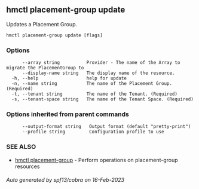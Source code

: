 ## hmctl placement-group update

Updates a Placement Group.

```
hmctl placement-group update [flags]
```

### Options

```
      --array string          Provider - The name of the Array to migrate the PlacementGroup to
      --display-name string   The display name of the resource.
  -h, --help                  help for update
  -n, --name string           The name of the Placement Group. (Required)
  -t, --tenant string         The name of the Tenant. (Required)
  -s, --tenant-space string   The name of the Tenant Space. (Required)
```

### Options inherited from parent commands

```
      --output-format string   Output format (default "pretty-print")
      --profile string         Configuration profile to use
```

### SEE ALSO

* [hmctl placement-group](hmctl_placement-group.md)	 - Perform operations on placement-group resources

###### Auto generated by spf13/cobra on 16-Feb-2023
